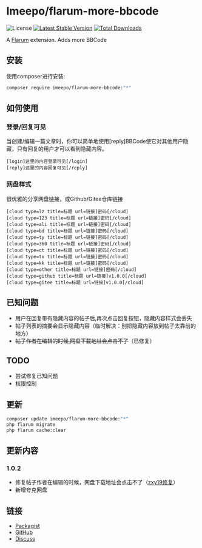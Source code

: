 # Imeepo/flarum-more-bbcode

![License](https://img.shields.io/badge/license-MIT-blue.svg) [![Latest Stable Version](https://img.shields.io/packagist/v/imeepo/flarum-more-bbcode.svg)](https://packagist.org/packages/imeepo/flarum-more-bbcode) [![Total Downloads](https://img.shields.io/packagist/dt/imeepo/flarum-more-bbcode.svg)](https://packagist.org/packages/imeepo/flarum-more-bbcode)

A [Flarum](http://flarum.org) extension. Adds more BBCode

## 安装

使用composer进行安装:

```sh
composer require imeepo/flarum-more-bbcode:"*"
```

## 如何使用

### 登录/回复可见
当创建/编辑一篇文章时，你可以简单地使用[reply]BBCode使它对其他用户隐藏，只有回复的用户才可以看到隐藏内容。

```bbcode
[login]这里的内容登录可见[/login]
[reply]这里的内容回复可见[/reply]
```
### 网盘样式
很优雅的分享网盘链接，或Github/Gitee仓库链接
```bbcode
[cloud type=lz title=标题 url=链接]密码[/cloud]
[cloud type=123 title=标题 url=链接]密码[/cloud]
[cloud type=ali title=标题 url=链接]密码[/cloud]
[cloud type=bd title=标题 url=链接]密码[/cloud]
[cloud type=ty title=标题 url=链接]密码[/cloud]
[cloud type=360 title=标题 url=链接]密码[/cloud]
[cloud type=ct title=标题 url=链接]密码[/cloud]
[cloud type=tx title=标题 url=链接]密码[/cloud]
[cloud type=kk title=标题 url=链接]密码[/cloud]
[cloud type=other title=标题 url=链接]密码[/cloud]
[cloud type=github title=标题 url=链接]v1.0.0[/cloud]
[cloud type=gitee title=标题 url=链接]v1.0.0[/cloud]
```
## 已知问题

* 用户在回复带有隐藏内容的帖子后,再次点击回复按钮，隐藏内容样式会丢失
* 帖子列表的摘要会显示隐藏内容（临时解决：别把隐藏内容放到帖子太靠前的地方）
* ~~帖子作者在编辑的时候,网盘下载地址会点击不了~~（已修复）

## TODO
* 尝试修复已知问题
* 权限控制
  

## 更新

```sh
composer update imeepo/flarum-more-bbcode:"*"
php flarum migrate
php flarum cache:clear
```

## 更新内容
### 1.0.2
* 修复帖子作者在编辑的时候，网盘下载地址会点击不了（[zxy19修复](https://github.com/imeepo/flarum-more-bbcode/commit/c1e4cfcde7c1de0314be5656306fe9c7c81b9e2b)）
* 新增夸克网盘

## 链接

- [Packagist](https://packagist.org/packages/imeepo/flarum-more-bbcode)
- [GitHub](https://github.com/imeepo/flarum-more-bbcode)
- [Discuss](https://discuss.flarum.org/d/PUT_DISCUSS_SLUG_HERE)

